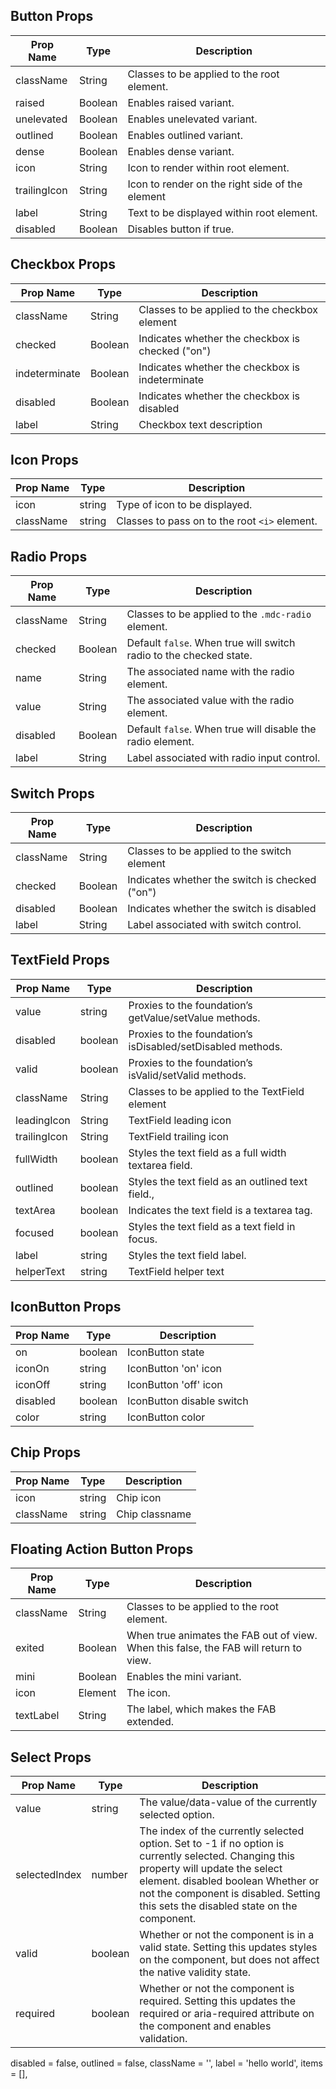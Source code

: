 
## Button Props

Prop Name | Type | Description
--- | --- | ---
className | String | Classes to be applied to the root element.
raised | Boolean | Enables raised variant.
unelevated | Boolean | Enables unelevated variant.
outlined | Boolean | Enables outlined variant.
dense | Boolean | Enables dense variant.
icon | String | Icon to render within root element.
trailingIcon | String | Icon to render on the right side of the element
label | String | Text to be displayed within root element.
disabled | Boolean | Disables button if true.

## Checkbox Props

Prop Name | Type | Description
--- | --- | ---
className | String | Classes to be applied to the checkbox element
checked | Boolean | Indicates whether the checkbox is checked ("on")
indeterminate | Boolean | Indicates whether the checkbox is indeterminate
disabled | Boolean | Indicates whether the checkbox is disabled
label | String | Checkbox text description

## Icon Props

Prop Name | Type | Description
--- | --- | ---
icon | string | Type of icon to be displayed.
className | string | Classes to pass on to the root `<i>` element.

## Radio Props

Prop Name | Type | Description
--- | --- | ---
className | String | Classes to be applied to the `.mdc-radio` element.
checked | Boolean | Default `false`. When true will switch radio to the checked state.
name | String | The associated name with the radio element.
value | String | The associated value with the radio element.
disabled | Boolean | Default `false`. When true will disable the radio element.
label | String | Label associated with radio input control.

## Switch Props

Prop Name | Type | Description
--- | --- | ---
className | String | Classes to be applied to the switch element
checked | Boolean | Indicates whether the switch is checked ("on")
disabled | Boolean | Indicates whether the switch is disabled
label | String | Label associated with switch control.

## TextField Props

Prop Name | Type | Description
--- | --- | ---
value | string | Proxies to the foundation’s getValue/setValue methods.
disabled | boolean | Proxies to the foundation’s isDisabled/setDisabled methods.
valid | boolean | Proxies to the foundation’s isValid/setValid methods.
className | String | Classes to be applied to the TextField element
leadingIcon | String | TextField leading icon
trailingIcon | String | TextField trailing icon
fullWidth | boolean | Styles the text field as a full width textarea field.
outlined | boolean | Styles the text field as an outlined text field.,
textArea | boolean | Indicates the text field is a textarea tag.
focused | boolean | Styles the text field as a text field in focus.
label | string | Styles the text field label.
helperText | string | TextField helper text

## IconButton Props

Prop Name | Type | Description
--- | --- | ---
on | boolean | IconButton state
iconOn | string | IconButton 'on' icon
iconOff | string | IconButton 'off' icon
disabled | boolean | IconButton disable switch
color | string | IconButton color

## Chip Props

Prop Name | Type | Description
--- | --- | ---
icon | string | Chip icon
className | string | Chip classname

## Floating Action Button Props

Prop Name | Type | Description
--- | --- | ---
className | String | Classes to be applied to the root element.
exited | Boolean | When true animates the FAB out of view. When this false, the FAB will return to view.
mini | Boolean |  Enables the mini variant. 
icon | Element | The icon.
textLabel | String | The label, which makes the FAB extended.

## Select Props
Prop Name | Type | Description
--- | --- | ---
value | string | The value/data-value of the currently selected option.
selectedIndex | number | The index of the currently selected option. Set to -1 if no option is currently selected. Changing this property will update the select element. disabled	boolean	Whether or not the component is disabled. Setting this sets the disabled state on the component.
valid | boolean | Whether or not the component is in a valid state. Setting this updates styles on the component, but does not affect the native validity state.
required | boolean | Whether or not the component is required. Setting this updates the required or aria-required attribute on the component and enables validation.
disabled = false,
outlined = false,
className = '',
label = 'hello world',
items = [],

